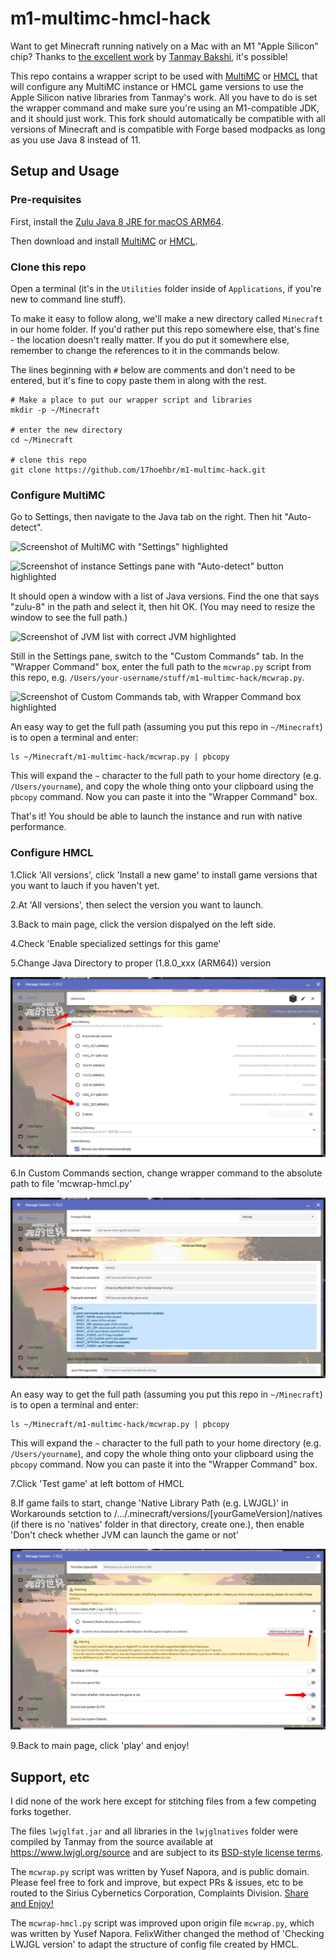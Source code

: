 # m1-multimc-hmcl-hack

Want to get Minecraft running natively on a Mac with an M1 "Apple Silicon" chip? Thanks to [the excellent work](https://gist.github.com/tanmayb123/d55b16c493326945385e815453de411a) by [Tanmay Bakshi](https://gist.github.com/tanmayb123), it's possible!

This repo contains a wrapper script to be used with [MultiMC](https://multimc.org) or [HMCL](https://hmcl.huangyuhui.net) that will configure any MultiMC instance or HMCL game versions to use the Apple Silicon native libraries from Tanmay's work. All you have to do is set the wrapper command and make sure you're using an M1-compatible JDK, and it should just work. This fork should automatically be compatible with all versions of Minecraft and is compatible with Forge based modpacks as long as you use Java 8 instead of 11.

## Setup and Usage

### Pre-requisites

First, install the [Zulu Java 8 JRE for macOS ARM64](https://cdn.azul.com/zulu/bin/zulu8.52.0.23-ca-jre8.0.282-macosx_aarch64.dmg).

Then download and install [MultiMC](https://multimc.org/) or [HMCL](https://hmcl.huangyuhui.net).
### Clone this repo

Open a terminal (it's in the `Utilities` folder inside of `Applications`, if you're new to command line stuff).

To make it easy to follow along, we'll make a new directory called `Minecraft` in our home folder. If you'd rather put this repo somewhere else, that's fine - the location doesn't really matter. If you do put it somewhere else, remember to change the references to it in the commands below.

The lines beginning with `#` below are comments and don't need to be entered, but it's fine to copy paste them in along with the rest.

```shell
# Make a place to put our wrapper script and libraries
mkdir -p ~/Minecraft

# enter the new directory
cd ~/Minecraft

# clone this repo
git clone https://github.com/17hoehbr/m1-multimc-hack.git
```

### Configure MultiMC

Go to Settings, then navigate to the Java tab on the right. Then hit "Auto-detect".

![Screenshot of MultiMC with "Settings" highlighted](./screenshots/settings.png)

![Screenshot of instance Settings pane with "Auto-detect" button highlighted](./screenshots/detect-jvm.png)

It should open a window with a list of Java versions. Find the one that says "zulu-8" in the path and select it, then hit OK. (You may need to resize the window to see the full path.)

![Screenshot of JVM list with correct JVM highlighted](./screenshots/select-zulu-jvm.png)

Still in the Settings pane, switch to the "Custom Commands" tab. In the "Wrapper Command" box, enter the full path to the `mcwrap.py` script from this repo, e.g. `/Users/your-username/stuff/m1-multimc-hack/mcwrap.py`.

![Screenshot of Custom Commands tab, with Wrapper Command box highlighted](./screenshots/custom-command.png)

An easy way to get the full path (assuming you put this repo in `~/Minecraft`) is to open a terminal and enter:

```shell
ls ~/Minecraft/m1-multimc-hack/mcwrap.py | pbcopy
```

This will expand the `~` character to the full path to your home directory (e.g. `/Users/yourname`), and copy the whole thing onto your clipboard using the `pbcopy` command. Now you can paste it into the "Wrapper Command" box.

That's it! You should be able to launch the instance and run with native performance.

### Configure HMCL

1.Click 'All versions', click 'Install a new game' to install game versions that you want to lauch if you haven't yet.

2.At 'All versions', then select the version you want to launch.

3.Back to main page, click the version dispalyed on the left side.

4.Check 'Enable specialized settings for this game'

5.Change Java Directory to proper (1.8.0_xxx (ARM64)) version

![Screenshot of settings of game version](./screenshots/Custom-JDK-HMCL.jpg)

6.In Custom Commands section, change wrapper command to the absolute path to file 'mcwrap-hmcl.py'

![Screenshot of settings of custom commands](./screenshots/Custom-Commands-HMCL.jpg)

An easy way to get the full path (assuming you put this repo in `~/Minecraft`) is to open a terminal and enter:

```shell
ls ~/Minecraft/m1-multimc-hack/mcwrap.py | pbcopy
```

This will expand the `~` character to the full path to your home directory (e.g. `/Users/yourname`), and copy the whole thing onto your clipboard using the `pbcopy` command. Now you can paste it into the "Wrapper Command" box.

7.Click 'Test game' at left bottom of HMCL

8.If game fails to start, change 'Native Library Path (e.g. LWJGL)' in Workarounds setction to /.../.minecraft/versions/[yourGameVersion]/natives (if there is no 'natives' folder in that directory, create one.), then enable 'Don't check whether JVM can launch the game or not'

![Screenshot of settings of change LWJGL](./screenshots/Custom-LWJGL-HMCL.jpg)

9.Back to main page, click 'play' and enjoy!

## Support, etc

I did none of the work here except for stitching files from a few competing forks together.

The files `lwjglfat.jar` and all libraries in the `lwjglnatives` folder were compiled by Tanmay from the source available at https://www.lwjgl.org/source and are subject to its [BSD-style license terms](https://github.com/LWJGL/lwjgl3/blob/master/LICENSE.md).

The `mcwrap.py` script was written by Yusef Napora, and is public domain. Please feel free to fork and improve, but expect PRs & issues, etc to be routed to the Sirius Cybernetics Corporation, Complaints Division. [Share and Enjoy!](https://hitchhikers.fandom.com/wiki/Share_and_Enjoy)

The `mcwrap-hmcl.py` script was improved upon origin file `mcwrap.py`, which was written by Yusef Napora. FelixWither changed the method of 'Checking LWJGL version' to adapt the structure of config file created by HMCL.
